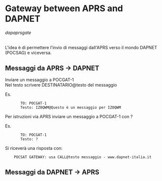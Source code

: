 # Gateway between APRS and DAPNET 
###### dapaprsgate

L'idea è di permettere l'invio di messaggi dall'APRS verso il mondo DAPNET (POCSAG) e viceversa.

Messaggi da APRS -> DAPNET
---------------------------
Inviare un messaggio a POCGAT-1<br/>
Nel testo scrivere  DESTINATARIO@testo del messaggio  
  
Es.<br/>
```
       TO: POCGAT-1  
       Testo: IZ0QWM@Questo è un messaggio per IZ0QWM  
```

Per istruzioni via APRS inviare un messaggio a POCGAT-1 con ?

Es.  
```
       TO: POCGAT-1  
       Testo: ?  
```
Si riceverà una risposta con:  
```
	POCSAT GATEWAY: usa CALL@testo messaggio - www.dapnet-italia.it  
```	
  
Messaggi da DAPNET -> APRS
--------------------------

  
